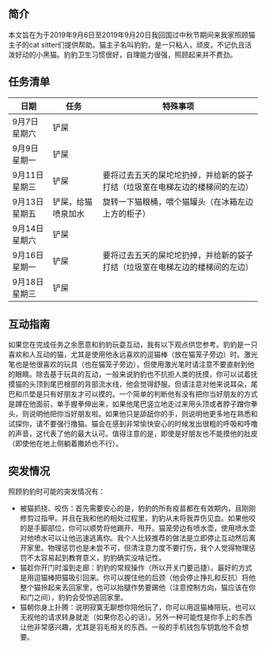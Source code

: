 ## 简介

本文旨在为于2019年9月6日至2019年9月20日我回国过中秋节期间来我家照顾猫主子的cat sitter们提供帮助。猫主子名叫豹豹，是一只粘人，顽皮，不记仇且活泼好动的小黑猫。豹豹卫生习惯很好，自理能力很强，照顾起来并不费劲。

## 任务清单
| 日期  | 任务 | 特殊事项 |
| ------------- | ------------- |------------- |
|9月7日 星期六|铲屎||
|9月9日 星期一|铲屎||
|9月11日 星期三|铲屎|要将过去五天的屎坨坨扔掉，并给新的袋子打结（垃圾室在电梯左边的楼梯间的左边）|
|9月13日 星期五|铲屎，给猫喷泉加水|旋转一下猫粮桶，喂个猫罐头（在冰箱左边上方的柜子）|
|9月14日 星期六|铲屎|
|9月16日 星期一|铲屎|要将过去五天的屎坨坨扔掉，并给新的袋子打结（垃圾室在电梯左边的楼梯间的左边）|
|9月18日 星期三|铲屎||


## 互动指南

如果您在完成任务之余愿意和豹豹玩耍互动，我有以下观点供您参考。豹豹是一只喜欢和人互动的猫，尤其是使用他永远喜欢的逗猫棒（放在猫笼子旁边）时。激光笔也是他很喜欢的玩具（也在猫笼子旁边），但使用激光笔时请注意不要直射到他的眼睛。除去基于玩具的互动，一般来说豹豹也不抗拒人类的抚摸，你可以试着抚摸猫的头顶到尾巴根部的背部流水线，他会觉得舒服。但请注意对他来说耳朵，尾巴和爪垫是只有好朋友才可以摸的。一个简单的判断他有没有把你当好朋友的方式是蹲在他面前，单手握拳伸出来，如果他尾巴竖立地走过来用头顶或者脖子蹭你拳头，则说明他把你当好朋友啦。如果他只是舔舐你的手，则说明他更多地在熟悉和试探你，请不要强行撸猫。猫会在感到非常愉快安心的时候发出很粗的呼吸和呼噜的声音，这代表了他的最大认可。值得注意的是，即使是好朋友也不能摸他的肚皮（即使他在地上侧躺着撒娇也不行）。

## 突发情况

照顾豹豹时可能的突发情况有：
  - 被猫抓挠、咬伤：首先需要安心的是，豹豹的所有疫苗都在有效期内，且刚刚修剪过指甲。并且在我和他的相处过程里，豹豹从未将我弄伤见血。如果他咬的是手脚部位，你可以顺势将他踢开、甩开。猫笼旁边有喷水壶，使用喷水壶对他喷水可以让他迅速逃离你。我个人比较推荐的做法是立即停止互动然后离开家里。物理惩罚也是未尝不可，但清注意力度不要打伤，我个人觉得物理惩罚不太容易起到教育意义，豹豹确实没啥记性。
  - 猫趁你开门时溜到走廊：豹豹的常规操作（所以开关门要迅捷）。最好的方式是用逗猫棒把猫吸引回来。你可以握住他的后颈（他会停止挣扎和反抗）将他整个猫拎起来丢回家里，也可以抬腿作势要踢他（注意控制方向，猫应该在你和门之间），豹豹会受惊逃回家里。
  - 猫朝你身上扑腾：说明寂寞无聊想你陪他玩了，你可以用逗猫棒陪玩，也可以无视他的请求转身就走（如果你忍心的话）。另外一种可能性是你手上的东西让他非常感兴趣，尤其是羽毛相关的东西。一般的手机钱包车钥匙他不会想要。
